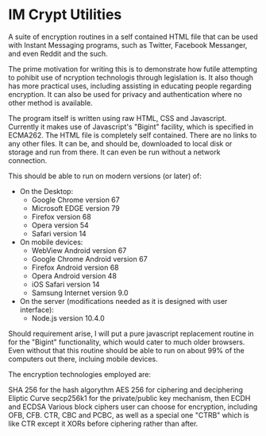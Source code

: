 # IM Crypt Utilities

A suite of encryption routines in a self contained HTML file that can be used
with Instant Messaging programs, such as Twitter, Facebook Messanger, and even
Reddit and the such.

The prime motivation for writing this is to demonstrate how futile attempting
to pohibit use of ncryption technologis through legislation is. It also though
has more practical uses, including assisting in educating people regarding
encryption. It can also be used for privacy and authentication where no other
method is available.

The program itself is written using raw HTML, CSS and Javascript. Currently it
makes use of Javascript's "Bigint" facility, which is specified in ECMA262. The
HTML file is completely self contained. There are no links to any other files.
It can be, and should be, downloaded to local disk or storage and run from
there. It can even be run without a network connection.

This should be able to run on modern versions (or later) of:

* On the Desktop:
  * Google Chrome version 67
  * Microsoft EDGE version 79
  * Firefox version 68
  * Opera version 54
  * Safari version 14
* On mobile devices:
  * WebView Android version 67
  * Google Chrome Android version 67
  * Firefox Android version 68
  * Opera Android version 48
  * iOS Safari version 14
  * Samsung Internet version 9.0
* On the server (modifications needed as it is designed with user interface):
  *  Node.js version 10.4.0

Should requirement arise, I will put a pure javascript replacement routine in
for the "Bigint" functionality, which would cater to much older browsers. Even
without that this routine should be able to run on about 99% of the computers
out there, incluing mobile devices.

The encryption technologies employed are:

SHA 256 for the hash algorythm
AES 256 for ciphering and deciphering
Eliptic Curve secp256k1 for the private/public key mechanism, then ECDH and ECDSA
Various block ciphers user can choose for encryption, including OFB, CFB. CTR,
CBC and PCBC, as well as a special one "CTRB" which is like CTR except it XORs
before ciphering rather than after.
